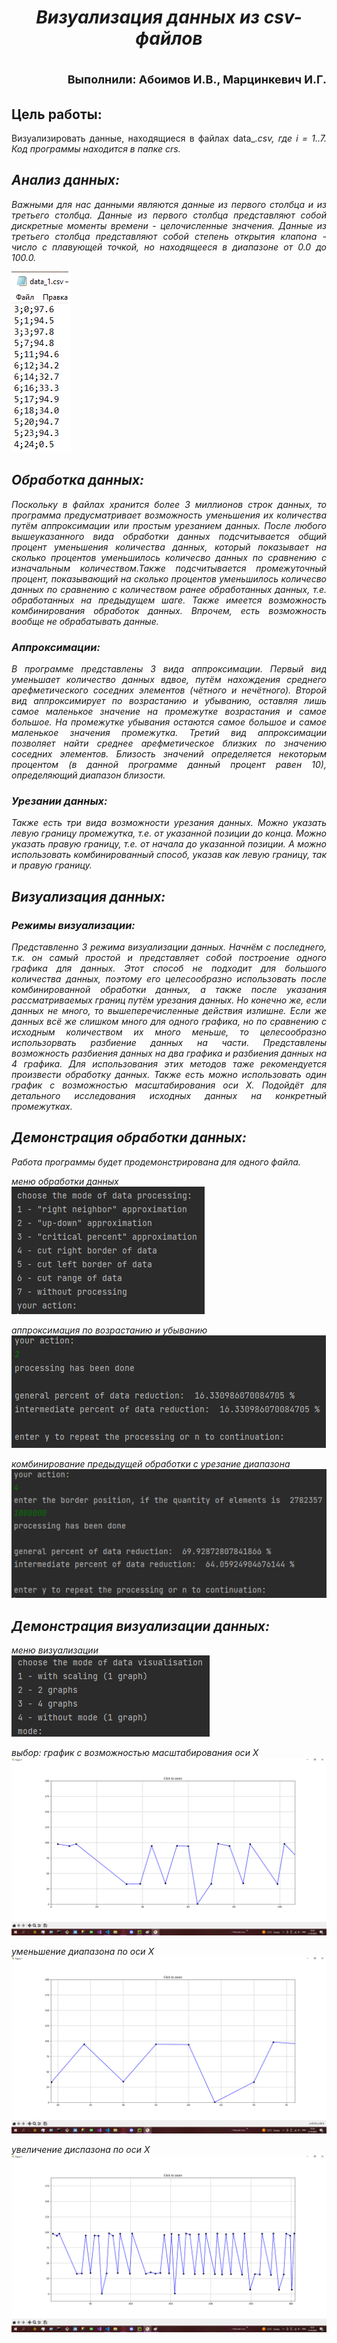 ***<h1 align = "center">Визуализация данных из csv-файлов</a>***

<p align = "right"><font size = 4>
Выполнили: Абоимов И.В., Марцинкевич И.Г.
</font></p>

## **Цель работы:**

<p align = "justify">
Визуализировать данные, находящиеся в файлах data_<i>.csv, где i = 1..7. Код программы находится в папке crs.
</p>

## **Анализ данных:**

<p align = "justify">
Важными для нас данными являются данные из первого столбца и из третьего столбца. Данные из первого столбца представляют собой дискретные моменты времени - целочисленные значения. Данные из третьего столбца представляют собой степень открытия клапона - число с плавующей точкой, но находящееся в диапазоне от 0.0 до 100.0. 
</p>  

![](images\data_example.png)  

## **Обработка данных:**

<p align = "justify">
Поскольку в файлах хранится более 3 миллионов строк данных, то программа предусматривает возможность уменьшения их количества путём аппроксимации или простым урезанием данных. После любого вышеуказанного вида обработки данных подсчитывается общий процент уменьшения количества данных, который показывает на сколько процентов уменьшилось количесво данных по сравнению с изначальным количеством.Также подсчитывается промежуточный процент, показывающий на сколько процентов уменьшилось количесво данных по сравнению с количеством ранее обработанных данных, т.е. обработанных на предыдущем шаге. Также имеется возможность комбинирования обработок данных. Впрочем, есть возможность вообще не обрабатывать данные.
</p>

### ***Аппроксимации:***

<p align = "justify">
В программе представлены 3 вида аппроксимации. Первый вид уменьшает количество данных вдвое, путём нахождения среднего арефметического соседних элементов (чётного и нечётного). Второй вид аппроксимирует по возрастанию и убыванию, оставляя лишь самое маленькое значение на промежутке возрастания и самое большое. На промежутке убывания остаются самое большое и самое маленькое значения промежутка. Третий вид аппроксимации позволяет найти среднее арефметическое близких по значению соседних элементов. Близость значений определяется некоторым процентом (в данной программе данный процент равен 10), определяющий диапазон близости. 
</p>  

### **Урезании данных:**

<p align = "justify">
Также есть три вида возможности урезания данных. Можно указать левую границу промежутка, т.е. от указанной позиции до конца. Можно указать правую границу, т.е. от начала до указанной позиции. А можно использовать комбинированный способ, указав как левую границу, так и правую границу.
</p>

## **Визуализация данных:**

### **Режимы визуализации:**

<p align = "justify">
Представленно 3 режима визуализации данных. Начнём с последнего, т.к. он самый простой и представляет собой построение одного графика для данных. Этот способ не подходит для большого количества данных, поэтому его целесообразно использовать после комбинированной обработки данных, а также после указания рассматриваемых границ путём урезания данных. Но конечно же, если данных не много, то вышеперечисленные действия излишне. Если же данных всё же слишком много для одного графика, но по сравнению с исходным количеством их много меньше, то целесообразно использорвать разбиение данных на части. Представлены возможность разбиения данных на два графика и разбиения данных на 4 графика. Для использования этих методов таже рекомендуется произвести обработку данных. Также есть можно использовать один график с возможностью масштабирования оси X. Подойдёт для детального исследования исходных данных на конкретный промежутках.
</p>

## **Демонстрация обработки данных:**

<p align = "justify">
Работа программы будет продемонстрирована для одного файла.
</p>

меню обработки данных  
![](images\processing_menu.png)  

аппроксимация по возрастанию и убыванию  
![](images\up_down_appr.png)  

комбинирование предыдущей обработки с урезание диапазона   
![](images\data_cutting.png)  

## **Демонстрация визуализации данных:**

меню визуализации  
![](images\visualisation_menu.png)  

выбор: график с возможностью масштабирования оси X  
![](images\visualisation_data_part_1.png)  

уменьшение диапазона по оси X  
![](images\visualisation_data_part_2.png)  

увеличение диспазона по оси X  
![](images\visualisation_data_part_3.png)  
